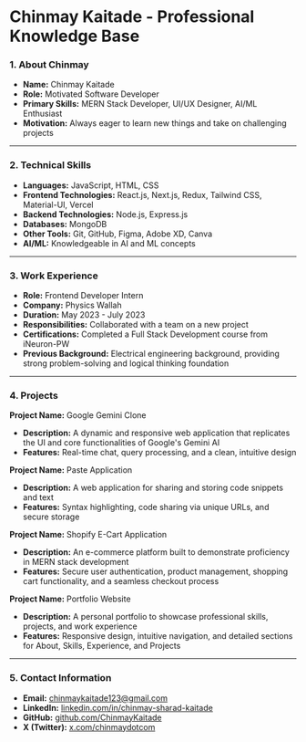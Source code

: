 # Chinmay Kaitade - Professional Knowledge Base

### 1. About Chinmay

* **Name:** Chinmay Kaitade
* **Role:** Motivated Software Developer
* **Primary Skills:** MERN Stack Developer, UI/UX Designer, AI/ML Enthusiast
* **Motivation:** Always eager to learn new things and take on challenging projects

---

### 2. Technical Skills

* **Languages:** JavaScript, HTML, CSS
* **Frontend Technologies:** React.js, Next.js, Redux, Tailwind CSS, Material-UI, Vercel
* **Backend Technologies:** Node.js, Express.js
* **Databases:** MongoDB
* **Other Tools:** Git, GitHub, Figma, Adobe XD, Canva
* **AI/ML:** Knowledgeable in AI and ML concepts

---

### 3. Work Experience

* **Role:** Frontend Developer Intern
* **Company:** Physics Wallah
* **Duration:** May 2023 - July 2023
* **Responsibilities:** Collaborated with a team on a new project
* **Certifications:** Completed a Full Stack Development course from iNeuron-PW
* **Previous Background:** Electrical engineering background, providing strong problem-solving and logical thinking foundation

---

### 4. Projects

**Project Name:** Google Gemini Clone

* **Description:** A dynamic and responsive web application that replicates the UI and core functionalities of Google's Gemini AI
* **Features:** Real-time chat, query processing, and a clean, intuitive design

**Project Name:** Paste Application

* **Description:** A web application for sharing and storing code snippets and text
* **Features:** Syntax highlighting, code sharing via unique URLs, and secure storage

**Project Name:** Shopify E-Cart Application

* **Description:** An e-commerce platform built to demonstrate proficiency in MERN stack development
* **Features:** Secure user authentication, product management, shopping cart functionality, and a seamless checkout process

**Project Name:** Portfolio Website

* **Description:** A personal portfolio to showcase professional skills, projects, and work experience
* **Features:** Responsive design, intuitive navigation, and detailed sections for About, Skills, Experience, and Projects

---

### 5. Contact Information

* **Email:** [chinmaykaitade123@gmail.com](mailto:chinmaykaitade123@gmail.com)
* **LinkedIn:** [linkedin.com/in/chinmay-sharad-kaitade](https://www.linkedin.com/in/chinmay-sharad-kaitade/)
* **GitHub:** [github.com/ChinmayKaitade](https://github.com/ChinmayKaitade)
* **X (Twitter):** [x.com/chinmaydotcom](https://x.com/chinmaydotcom)




